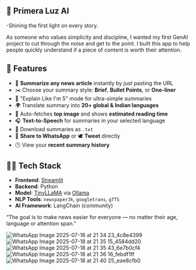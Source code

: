 ## 🌅 Primera Luz AI 
-Shining the first light on every story.

As someone who values simplicity and discipline, I wanted my first GenAI project to cut through the noise and get to the point. I built this app to help people quickly understand if a piece of content is worth their attention.

## 🚀 Features

- 📰 **Summarize any news article** instantly by just pasting the URL
- ✂️ Choose your summary style: **Brief**, **Bullet Points**, or **One-liner**
- 👶 "Explain Like I'm 5" mode for ultra-simple summaries
- 🌍 Translate summary into **20+ global & Indian languages**
- 📸 Auto-fetches **top image** and shows **estimated reading time**
- 🎧 **Text-to-Speech** for summaries in your selected language
- 📂 Download summaries as `.txt`
- 📱 **Share to WhatsApp** or 🕊 **Tweet** directly
- 🕒 View your **recent summary history**

## 🧑‍💻 Tech Stack

- **Frontend**: [Streamlit](https://streamlit.io/)
- **Backend**: Python
- **Model**: [TinyLLaMA](https://ollama.com/library/tinyllama) via [Ollama](https://ollama.com/)
- **NLP Tools**: `newspaper3k`, `googletrans`, `gTTS`
- **AI Framework**: LangChain (community)

“The goal is to make news easier for everyone — no matter their age, language or attention span.”

![WhatsApp Image 2025-07-18 at 21 34 23_4c8e4399](https://github.com/user-attachments/assets/270117ef-b6ea-421c-a106-7c3c8852834e)
![WhatsApp Image 2025-07-18 at 21 35 15_4584dd20](https://github.com/user-attachments/assets/d4c634fd-4d53-4dac-a4ec-37ccd1a9c9af)
![WhatsApp Image 2025-07-18 at 21 35 43_6e7b0cf4](https://github.com/user-attachments/assets/7977c1b7-6095-40eb-9a5c-6016457bedfc)
![WhatsApp Image 2025-07-18 at 21 36 16_febdf1ff](https://github.com/user-attachments/assets/2f15e754-4b0f-45b9-8455-768011021c9a)
![WhatsApp Image 2025-07-18 at 21 40 25_eae8cfb0](https://github.com/user-attachments/assets/0236d13b-dff0-42a9-a581-0fd3930012a0)




